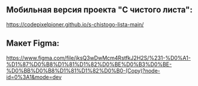 ## Мобильная версия проекта "С чистого листа":
https://codepixelpioner.github.io/s-chistogo-lista-main/
## Макет Figma:
https://www.figma.com/file/jksQ3wDwMcm4RstfkJ2H2S/%231-%D0%A1-%D1%87%D0%B8%D1%81%D1%82%D0%BE%D0%B3%D0%BE-%D0%BB%D0%B8%D1%81%D1%82%D0%B0-(Copy)?node-id=0%3A1&mode=dev
